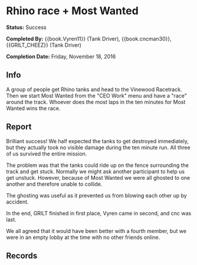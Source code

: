 # Rhino race + Most Wanted

**Status:** <span class="status success">Success</span>

**Completed By:** {{book.Vyren11}} (Tank Driver), {{book.cncman30}}, {{GRILT_CHEEZ}} (Tank Driver)

**Completion Date:** Friday, November 18, 2016


## Info
A group of people get Rhino tanks and head to the Vinewood Racetrack. Then we start Most Wanted from the "CEO Work" menu and have a "race" around the track. Whoever does the most laps in the ten minutes for Most Wanted wins the race. 

## Report
Brilliant success! We half expected the tanks to get destroyed immediately, but they actually took no visible damage during the ten minute run. All three of us survived the entire mission. 

The problem was that the tanks could ride up on the fence surrounding the track and get stuck. Normally we might ask another participant to help us get unstuck. However, because of Most Wanted we were all ghosted to one another and therefore unable to collide. 

The ghosting was useful as it prevented us from blowing each other up by accident. 

In the end, GRILT finished in first place, Vyren came in second, and cnc was last. 

We all agreed that it would have been better with a fourth member, but we were in an empty lobby at the time with no other friends online. 

## Records

